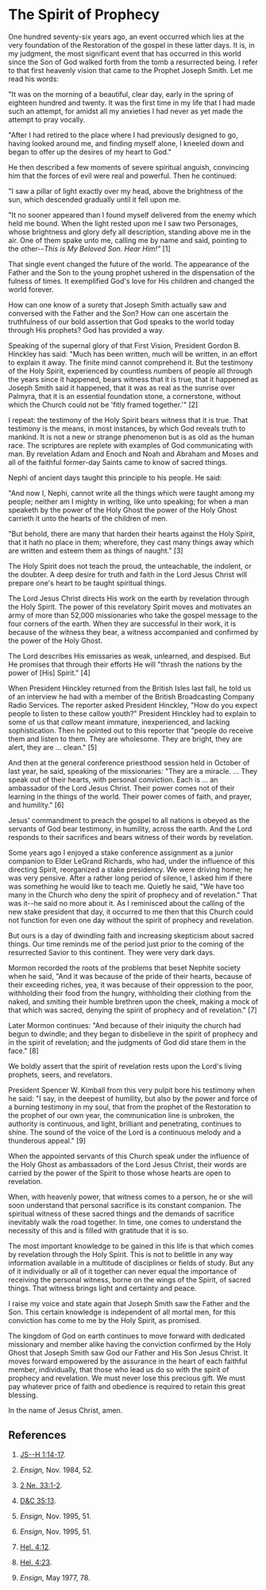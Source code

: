 # The Spirit of Prophecy

One hundred seventy-six years ago, an event occurred which lies at the very
foundation of the Restoration of the gospel in these latter days. It is, in my
judgment, the most significant event that has occurred in this world since the
Son of God walked forth from the tomb a resurrected being. I refer to that
first heavenly vision that came to the Prophet Joseph Smith. Let me read his
words:

"It was on the morning of a beautiful, clear day, early in the spring of
eighteen hundred and twenty. It was the first time in my life that I had made
such an attempt, for amidst all my anxieties I had never as yet made the
attempt to pray vocally.

"After I had retired to the place where I had previously designed to go,
having looked around me, and finding myself alone, I kneeled down and began to
offer up the desires of my heart to God."

He then described a few moments of severe spiritual anguish, convincing him
that the forces of evil were real and powerful. Then he continued:

"I saw a pillar of light exactly over my head, above the brightness of the
sun, which descended gradually until it fell upon me.

"It no sooner appeared than I found myself delivered from the enemy which held
me bound. When the light rested upon me I saw two Personages, whose brightness
and glory defy all description, standing above me in the air. One of them
spake unto me, calling me by name and said, pointing to the other--_This is My
Beloved Son. Hear Him!"_ [1]

That single event changed the future of the world. The appearance of the
Father and the Son to the young prophet ushered in the dispensation of the
fulness of times. It exemplified God's love for His children and changed the
world forever.

How can one know of a surety that Joseph Smith actually saw and conversed with
the Father and the Son? How can one ascertain the truthfulness of our bold
assertion that God speaks to the world today through His prophets? God has
provided a way.

Speaking of the supernal glory of that First Vision, President Gordon B.
Hinckley has said: "Much has been written, much will be written, in an effort
to explain it away. The finite mind cannot comprehend it. But the testimony of
the Holy Spirit, experienced by countless numbers of people all through the
years since it happened, bears witness that it is true, that it happened as
Joseph Smith said it happened, that it was as real as the sunrise over
Palmyra, that it is an essential foundation stone, a cornerstone, without
which the Church could not be 'fitly framed together.'" [2]

I repeat: the testimony of the Holy Spirit bears witness that it is true. That
testimony is the means, in most instances, by which God reveals truth to
mankind. It is not a new or strange phenomenon but is as old as the human
race. The scriptures are replete with examples of God communicating with man.
By revelation Adam and Enoch and Noah and Abraham and Moses and all of the
faithful former-day Saints came to know of sacred things.

Nephi of ancient days taught this principle to his people. He said:

"And now I, Nephi, cannot write all the things which were taught among my
people; neither am I mighty in writing, like unto speaking; for when a man
speaketh by the power of the Holy Ghost the power of the Holy Ghost carrieth
it unto the hearts of the children of men.

"But behold, there are many that harden their hearts against the Holy Spirit,
that it hath no place in them; wherefore, they cast many things away which are
written and esteem them as things of naught." [3]

The Holy Spirit does not teach the proud, the unteachable, the indolent, or
the doubter. A deep desire for truth and faith in the Lord Jesus Christ will
prepare one's heart to be taught spiritual things.

The Lord Jesus Christ directs His work on the earth by revelation through the
Holy Spirit. The power of this revelatory Spirit moves and motivates an army
of more than 52,000 missionaries who take the gospel message to the four
corners of the earth. When they are successful in their work, it is because of
the witness they bear, a witness accompanied and confirmed by the power of the
Holy Ghost.

The Lord describes His emissaries as weak, unlearned, and despised. But He
promises that through their efforts He will "thrash the nations by the power
of [His] Spirit." [4]

When President Hinckley returned from the British Isles last fall, he told us
of an interview he had with a member of the British Broadcasting Company Radio
Services. The reporter asked President Hinckley, "How do you expect people to
listen to these callow youth?" President Hinckley had to explain to some of us
that _callow_ meant immature, inexperienced, and lacking sophistication. Then
he pointed out to this reporter that "people do receive them and listen to
them. They are wholesome. They are bright, they are alert, they are ... clean."
[5]

And then at the general conference priesthood session held in October of last
year, he said, speaking of the missionaries: "They are a miracle. ... They speak
out of their hearts, with personal conviction. Each is ... an ambassador of the
Lord Jesus Christ. Their power comes not of their learning in the things of
the world. Their power comes of faith, and prayer, and humility." [6]

Jesus' commandment to preach the gospel to all nations is obeyed as the
servants of God bear testimony, in humility, across the earth. And the Lord
responds to their sacrifices and bears witness of their words by revelation.

Some years ago I enjoyed a stake conference assignment as a junior companion
to Elder LeGrand Richards, who had, under the influence of this directing
Spirit, reorganized a stake presidency. We were driving home; he was very
pensive. After a rather long period of silence, I asked him if there was
something he would like to teach me. Quietly he said, "We have too many in the
Church who deny the spirit of prophecy and of revelation." That was it--he
said no more about it. As I reminisced about the calling of the new stake
president that day, it occurred to me then that this Church could not function
for even one day without the spirit of prophecy and revelation.

But ours is a day of dwindling faith and increasing skepticism about sacred
things. Our time reminds me of the period just prior to the coming of the
resurrected Savior to this continent. They were very dark days.

Mormon recorded the roots of the problems that beset Nephite society when he
said, "And it was because of the pride of their hearts, because of their
exceeding riches, yea, it was because of their oppression to the poor,
withholding their food from the hungry, withholding their clothing from the
naked, and smiting their humble brethren upon the cheek, making a mock of that
which was sacred, denying the spirit of prophecy and of revelation." [7]

Later Mormon continues: "And because of their iniquity the church had begun to
dwindle; and they began to disbelieve in the spirit of prophecy and in the
spirit of revelation; and the judgments of God did stare them in the face."
[8]

We boldly assert that the spirit of revelation rests upon the Lord's living
prophets, seers, and revelators.

President Spencer W. Kimball from this very pulpit bore his testimony when he
said: "I say, in the deepest of humility, but also by the power and force of a
burning testimony in my soul, that from the prophet of the Restoration to the
prophet of our own year, the communication line is unbroken, the authority is
continuous, and light, brilliant and penetrating, continues to shine. The
sound of the voice of the Lord is a continuous melody and a thunderous
appeal." [9]

When the appointed servants of this Church speak under the influence of the
Holy Ghost as ambassadors of the Lord Jesus Christ, their words are carried by
the power of the Spirit to those whose hearts are open to revelation.

When, with heavenly power, that witness comes to a person, he or she will soon
understand that personal sacrifice is its constant companion. The spiritual
witness of these sacred things and the demands of sacrifice inevitably walk
the road together. In time, one comes to understand the necessity of this and
is filled with gratitude that it is so.

The most important knowledge to be gained in this life is that which comes by
revelation through the Holy Spirit. This is not to belittle in any way
information available in a multitude of disciplines or fields of study. But
any of it individually or all of it together can never equal the importance of
receiving the personal witness, borne on the wings of the Spirit, of sacred
things. That witness brings light and certainty and peace.

I raise my voice and state again that Joseph Smith saw the Father and the Son.
This certain knowledge is independent of all mortal men, for this conviction
has come to me by the Holy Spirit, as promised.

The kingdom of God on earth continues to move forward with dedicated
missionary and member alike having the conviction confirmed by the Holy Ghost
that Joseph Smith saw God our Father and His Son Jesus Christ. It moves
forward empowered by the assurance in the heart of each faithful member,
individually, that those who lead us do so with the spirit of prophecy and
revelation. We must never lose this precious gift. We must pay whatever price
of faith and obedience is required to retain this great blessing.

In the name of Jesus Christ, amen.

## References

  1.   [JS--H 1:14-17](https://www.lds.org/scriptures/pgp/js-h/1.14-17?lang=eng#13).

  2.   _Ensign,_ Nov. 1984, 52.

  3.   [2 Ne. 33:1-2](https://www.lds.org/scriptures/bofm/2-ne/33.1-2?lang=eng#0).

  4.   [D&amp;C 35:13](https://www.lds.org/scriptures/dc-testament/dc/35.13?lang=eng#12).

  5.   _Ensign,_ Nov. 1995, 51.

  6.   _Ensign,_ Nov. 1995, 51.

  7.   [Hel. 4:12](https://www.lds.org/scriptures/bofm/hel/4.12?lang=eng#11).

  8.   [Hel. 4:23](https://www.lds.org/scriptures/bofm/hel/4.23?lang=eng#22).

  9.   _Ensign,_ May 1977, 78.

